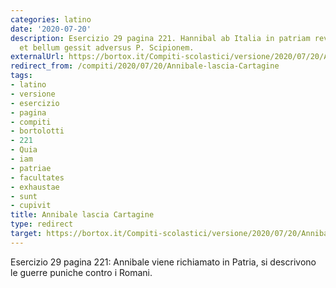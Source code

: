 ```yaml
---
categories: latino
date: '2020-07-20'
description: Esercizio 29 pagina 221. Hannibal ab Italia in patriam revocatus est
  et bellum gessit adversus P. Scipionem.
externalUrl: https://bortox.it/Compiti-scolastici/versione/2020/07/20/Annibale-lascia-Cartagine.html
redirect_from: /compiti/2020/07/20/Annibale-lascia-Cartagine
tags:
- latino
- versione
- esercizio
- pagina
- compiti
- bortolotti
- 221
- Quia
- iam
- patriae
- facultates
- exhaustae
- sunt
- cupivit
title: Annibale lascia Cartagine
type: redirect
target: https://bortox.it/Compiti-scolastici/versione/2020/07/20/Annibale-lascia-Cartagine.html
---
```

Esercizio 29 pagina 221: Annibale viene richiamato in Patria, si descrivono le guerre puniche contro i Romani.